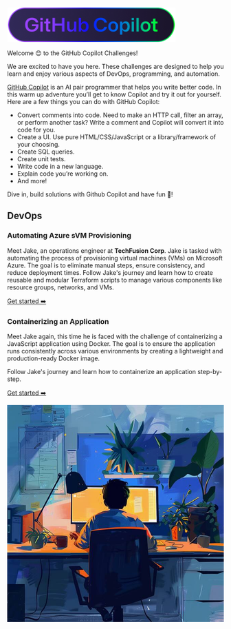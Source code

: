 ![gh-copilot](images/gh-copilot2.png)

Welcome 😊 to the GitHub Copilot Challenges! 

We are excited to have you here. These challenges are designed to help you learn and enjoy various aspects of DevOps, programming, and automation. 

[GitHub Copilot](https://github.com/features/copilot) is an AI pair programmer that helps you write better code. In this warm up adventure you’ll get to know Copilot and try it out for yourself. Here are a few things you can do with GitHub Copilot:

- Convert comments into code. Need to make an HTTP call, filter an array, or perform another task? Write a comment and Copilot will convert it into code for you.
- Create a UI. Use pure HTML/CSS/JavaScript or a library/framework of your choosing.
- Create SQL queries.
- Create unit tests.
- Write code in a new language.
- Explain code you’re working on.
- And more!

Dive in, build solutions with Github Copilot and have fun 🎉!

## DevOps

### Automating Azure sVM Provisioning

Meet Jake, an operations engineer at **TechFusion Corp**. Jake is tasked with automating the process of provisioning virtual machines (VMs) on Microsoft Azure. The goal is to eliminate manual steps, ensure consistency, and reduce deployment times. Follow Jake's journey and learn how to create reusable and modular Terraform scripts to manage various components like resource groups, networks, and VMs.

[Get started ➡️](devops-challenges-1.md)


### Containerizing an Application

Meet Jake again, this time he is faced with the challenge of containerizing a JavaScript application using Docker. The goal is to ensure the application runs consistently across various environments by creating a lightweight and production-ready Docker image.

Follow Jake's journey and learn how to containerize an application step-by-step.

[Get started ➡️](devops-challenges-2.md)

![Working Geek](images/working-geek.jpg)